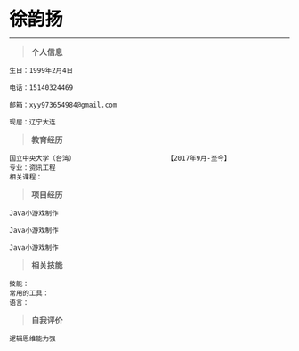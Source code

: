<font color="black" size="6"><b>徐韵扬</b></font>

---------------

> **个人信息**

```
生日：1999年2月4日

电话：15140324469

邮箱：xyy973654984@gmail.com

现居：辽宁大连
```

> **教育经历**

```
国立中央大学（台湾）                       【2017年9月-至今】
专业：资讯工程
相关课程：
```

> **项目经历**

```
Java小游戏制作
```
```
Java小游戏制作
```
```
Java小游戏制作
```

> **相关技能**

```
技能：
常用的工具：
语言：
```

> **自我评价**

```
逻辑思维能力强
```
